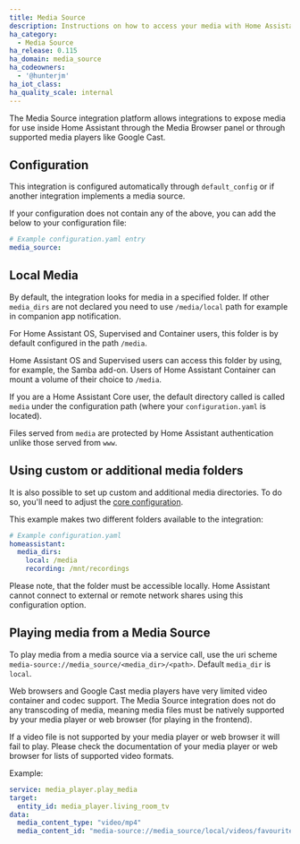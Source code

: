 ```yaml
---
title: Media Source
description: Instructions on how to access your media with Home Assistant.
ha_category:
  - Media Source
ha_release: 0.115
ha_domain: media_source
ha_codeowners:
  - '@hunterjm'
ha_iot_class:
ha_quality_scale: internal
---
```


The Media Source integration platform allows integrations to expose media for
use inside Home Assistant through the Media Browser panel or through supported
media players like Google Cast.

## Configuration

This integration is configured automatically
through `default_config` or if another integration implements a media source.

If your configuration does not contain any of the above, you can add the below
to your configuration file:

```yaml
# Example configuration.yaml entry
media_source:
```

## Local Media

By default, the integration looks for media in a specified folder.
If other `media_dirs` are not declared you need to use `/media/local` path for
example in companion app notification.

For Home Assistant OS, Supervised and Container users, this folder is by default
configured in the path `/media`.

Home Assistant OS and Supervised users can access this folder by using,
for example, the Samba add-on. Users of Home Assistant Container can
mount a volume of their choice to `/media`.

If you are a Home Assistant Core user, the default directory called is called
`media` under the configuration path (where your `configuration.yaml` is located).

Files served from `media` are protected by Home Assistant authentication
unlike those served from `www`.

## Using custom or additional media folders

It is also possible to set up custom and additional media directories. To do
so, you'll need to adjust the [core configuration][basic-configuration].

This example makes two different folders available to the integration:

```yaml
# Example configuration.yaml
homeassistant:
  media_dirs:
    local: /media
    recording: /mnt/recordings
```

Please note, that the folder must be accessible locally. Home Assistant
cannot connect to external or remote network shares using this configuration
option.

## Playing media from a Media Source

To play media from a media source via a service call, use the uri
scheme `media-source://media_source/<media_dir>/<path>`.
Default `media_dir` is `local`.

<div class="note">
Web browsers and Google Cast media players have very limited video container
and codec support. The Media Source integration does not do any transcoding of
media, meaning media files must be natively supported by your media player or
web browser (for playing in the frontend).

If a video file is not supported by
your media player or web browser it will fail to play. Please check the
documentation of your media player or web browser for lists
of supported video formats.
</div>

Example:

```yaml
service: media_player.play_media
target:
  entity_id: media_player.living_room_tv
data:
  media_content_type: "video/mp4"
  media_content_id: "media-source://media_source/local/videos/favourites/Epic Sax Guy 10 Hours.mp4"
```

[basic-configuration]: /docs/configuration/basic/#media_dirs
